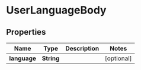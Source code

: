 # UserLanguageBody

## Properties
Name | Type | Description | Notes
------------ | ------------- | ------------- | -------------
**language** | **String** |  |  [optional]

